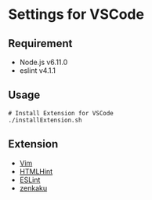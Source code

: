 Settings for VSCode
===

## Requirement
- Node.js v6.11.0
- eslint v4.1.1

## Usage
```
# Install Extension for VSCode
./installExtension.sh
```

## Extension
- [Vim](https://marketplace.visualstudio.com/items?itemName=vscodevim.vim)
- [HTMLHint](https://marketplace.visualstudio.com/items?itemName=mkaufman.HTMLHint)
- [ESLint](https://marketplace.visualstudio.com/items?itemName=dbaeumer.vscode-eslint)
- [zenkaku](https://marketplace.visualstudio.com/items?itemName=mosapride.zenkaku)